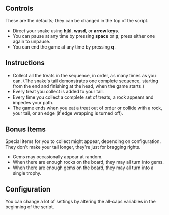 Controls
--------
These are the defaults; they can be changed in the top of the script.

 * Direct your snake using **hjkl**, **wasd**, or **arrow keys**.
 * You can pause at any time by pressing **space** or **p**; press either one
   again to unpause.
 * You can end the game at any time by pressing **q**.


Instructions
------------

 * Collect all the treats in the sequence, in order, as many times as you can.
   (The snake's tail demonstrates one complete sequence, starting from the
   end and finishing at the head, when the game starts.)
 * Every treat you collect is added to your tail.
 * Every time you collect a complete set of treats, a rock appears and impedes
   your path.
 * The game ends when you eat a treat out of order or collide with a rock,
   your tail, or an edge (if edge wrapping is turned off).

Bonus Items
-----------
Special items for you to collect might appear, depending on configuration.
They don't make your tail longer, they're just for bragging rights.

 * Gems may occasionally appear at random.
 * When there are enough rocks on the board, they may all turn into gems.
 * When there are enough gems on the board, they may all turn into a single
   trophy.


Configuration
-------------
You can change a lot of settings by altering the all-caps variables in the
beginning of the script.
